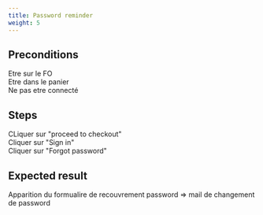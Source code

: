 ```yaml
---
title: Password reminder
weight: 5
---
```


## Preconditions

Etre sur le FO\
Etre dans le panier\
Ne pas etre connecté
## Steps

CLiquer sur "proceed to checkout"\
Cliquer sur "Sign in"\
Cliquer sur "Forgot password"

## Expected result

Apparition du formualire de recouvrement password => mail de changement de password

